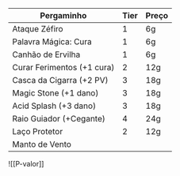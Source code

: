 | Pergaminho                 | Tier | Preço |
| -------------------------- | ---- | ----- |
| Ataque Zéfiro              | 1    | 6g    |
| Palavra Mágica: Cura       | 1    | 6g    |
| Canhão de Ervilha          | 1    | 6g    |
| Curar Ferimentos (+1 cura) | 2    | 12g   |
| Casca da Cigarra (+2 PV)   | 3    | 18g   |
| Magic Stone (+1 dano)      | 3    | 18g   |
| Acid Splash (+3 dano)      | 3    | 18g   |
| Raio Guiador (+Cegante)    | 4    | 24g   |
| Laço Protetor              | 2    | 12g   |
| Manto de Vento             |      |       |

![[P-valor]]